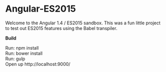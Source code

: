 Angular-ES2015
================

Welcome to the Angular 1.4 / ES2015 sandbox.  This was a fun little project to test out ES2015 features using the Babel transpiler.

**Build**

Run: npm install  
Run: bower install  
Run: gulp  
Open up http://localhost:9000/  
